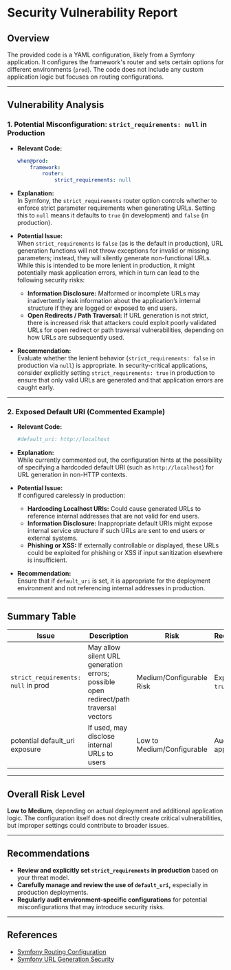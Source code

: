 # Security Vulnerability Report

## Overview

The provided code is a YAML configuration, likely from a Symfony application. It configures the framework's router and sets certain options for different environments (`prod`). The code does not include any custom application logic but focuses on routing configurations.

---

## Vulnerability Analysis

### 1. Potential Misconfiguration: `strict_requirements: null` in Production

- **Relevant Code:**  
  ```yaml
  when@prod:
      framework:
          router:
              strict_requirements: null
  ```
- **Explanation:**  
  In Symfony, the `strict_requirements` router option controls whether to enforce strict parameter requirements when generating URLs. Setting this to `null` means it defaults to `true` (in development) and `false` (in production).
  
- **Potential Issue:**  
  When `strict_requirements` is `false` (as is the default in production), URL generation functions will not throw exceptions for invalid or missing parameters; instead, they will silently generate non-functional URLs. While this is intended to be more lenient in production, it might potentially mask application errors, which in turn can lead to the following security risks:
    - **Information Disclosure:** Malformed or incomplete URLs may inadvertently leak information about the application’s internal structure if they are logged or exposed to end users.
    - **Open Redirects / Path Traversal:** If URL generation is not strict, there is increased risk that attackers could exploit poorly validated URLs for open redirect or path traversal vulnerabilities, depending on how URLs are subsequently used.

- **Recommendation:**  
  Evaluate whether the lenient behavior (`strict_requirements: false` in production via `null`) is appropriate. In security-critical applications, consider explicitly setting `strict_requirements: true` in production to ensure that only valid URLs are generated and that application errors are caught early.

---

### 2. Exposed Default URI (Commented Example)

- **Relevant Code:**  
  ```yaml
  #default_uri: http://localhost
  ```
- **Explanation:**  
  While currently commented out, the configuration hints at the possibility of specifying a hardcoded default URI (such as `http://localhost`) for URL generation in non-HTTP contexts.

- **Potential Issue:**  
  If configured carelessly in production:
    - **Hardcoding Localhost URIs:** Could cause generated URLs to reference internal addresses that are not valid for end users.
    - **Information Disclosure:** Inappropriate default URIs might expose internal service structure if such URLs are sent to end users or external systems.
    - **Phishing or XSS:** If externally controllable or displayed, these URLs could be exploited for phishing or XSS if input sanitization elsewhere is insufficient.

- **Recommendation:**  
  Ensure that if `default_uri` is set, it is appropriate for the deployment environment and not referencing internal addresses in production.

---

## Summary Table

| Issue                              | Description                                                                          | Risk                       | Recommendation                      |
|-------------------------------------|--------------------------------------------------------------------------------------|----------------------------|--------------------------------------|
| `strict_requirements: null` in prod | May allow silent URL generation errors; possible open redirect/path traversal vectors | Medium/Configurable Risk   | Explicitly set to `true` if required |
| potential default_uri exposure      | If used, may disclose internal URLs to users                                         | Low to Medium/Configurable | Audit and set appropriately          |

---

## Overall Risk Level

**Low to Medium**, depending on actual deployment and additional application logic. The configuration itself does not directly create critical vulnerabilities, but improper settings could contribute to broader issues.

---

## Recommendations

- **Review and explicitly set `strict_requirements` in production** based on your threat model.
- **Carefully manage and review the use of `default_uri`,** especially in production deployments.
- **Regularly audit environment-specific configurations** for potential misconfigurations that may introduce security risks.

---

## References

- [Symfony Routing Configuration](https://symfony.com/doc/current/routing.html)
- [Symfony URL Generation Security](https://symfony.com/doc/current/routing/generate_url.html#strict-requirements)